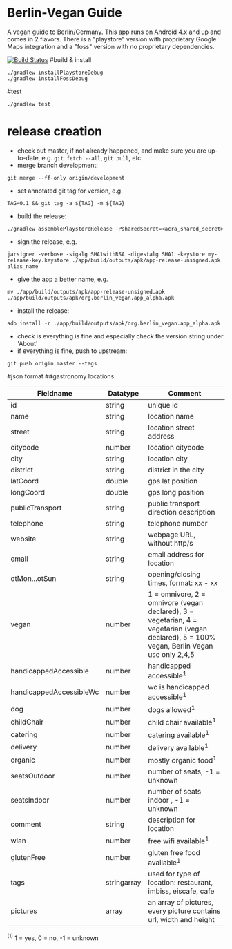 # Berlin-Vegan Guide
A vegan guide to Berlin/Germany. This app runs on Android 4.x and up and comes in 2 flavors.
There is a "playstore" version with proprietary Google Maps integration and a "foss" version with no proprietary dependencies.

[![Build Status](https://travis-ci.org/Berlin-Vegan/berlin-vegan-guide.svg?branch=development)](https://travis-ci.org/Berlin-Vegan/berlin-vegan-guide)
#build & install

```
./gradlew installPlaystoreDebug
./gradlew installFossDebug
```

#test
```
./gradlew test
```

# release creation

* check out master, if not already happened, and make sure you are up-to-date, e.g. `git fetch --all`, `git pull`, etc.
* merge branch development:
```
git merge --ff-only origin/development
```
* set annotated git tag for version, e.g.
```
TAG=0.1 && git tag -a ${TAG} -m ${TAG}
```
* build the release:
```
./gradlew assemblePlaystoreRelease -PsharedSecret=<acra_shared_secret>
```
* sign the release, e.g.
```
jarsigner -verbose -sigalg SHA1withRSA -digestalg SHA1 -keystore my-release-key.keystore ./app/build/outputs/apk/app-release-unsigned.apk alias_name
```
* give the app a better name, e.g.
```
mv ./app/build/outputs/apk/app-release-unsigned.apk ./app/build/outputs/apk/org.berlin_vegan.app_alpha.apk
```
* install the release:
```
adb install -r ./app/build/outputs/apk/org.berlin_vegan.app_alpha.apk
```
* check is everything is fine and especially check the version string under 'About'
* if everything is fine, push to upstream:
```
git push origin master --tags
```

#json format
##gastronomy locations

Fieldname               | Datatype    | Comment
----------------------- | ----------- | -------
id                      | string      | unique id
name                    | string      | location name
street                  | string      | location street address
citycode                | number      | location citycode
city                    | string      | location city
district                | string      | district in the city
latCoord                | double      | gps lat position
longCoord               | double      | gps long position
publicTransport         | string      | public transport direction description
telephone               | string      | telephone number
website                 | string      | webpage URL, without http/s
email                   | string      | email address for location
otMon...otSun           | string      | opening/closing times, format: xx - xx
vegan                   | number      | 1 = omnivore, 2 = omnivore (vegan declared), 3 = vegetarian, 4 = vegetarian (vegan declared), 5 = 100% vegan, Berlin Vegan use only 2,4,5
handicappedAccessible   | number      | handicapped accessible<sup>1</sup>
handicappedAccessibleWc | number      | wc is handicapped accessible<sup>1</sup>
dog                     | number      | dogs allowed<sup>1</sup>
childChair              | number      | child chair available<sup>1</sup>
catering                | number      | catering available<sup>1</sup>
delivery                | number      | delivery available<sup>1</sup>
organic                 | number      | mostly organic food<sup>1</sup>
seatsOutdoor            | number      | number of seats, -1 = unknown
seatsIndoor             | number      | number of seats indoor , -1 = unknown
comment                 | string      | description for location
wlan                    | number      | free wifi available<sup>1</sup>
glutenFree              | number      | gluten free food available<sup>1</sup>
tags                    | stringarray | used for type of location: restaurant, imbiss, eiscafe, cafe
pictures                | array       | an array of pictures, every picture contains url, width and height

<sup>(1)</sup> 1 = yes, 0 = no, -1 = unknown
